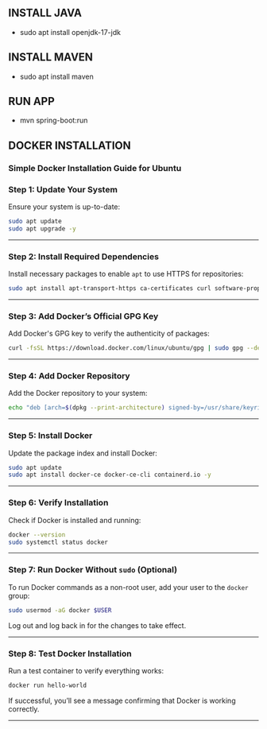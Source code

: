 ## INSTALL JAVA 

- sudo apt install openjdk-17-jdk

## INSTALL MAVEN 

- sudo apt install maven

## RUN APP

- mvn spring-boot:run

## DOCKER INSTALLATION
### **Simple Docker Installation Guide for Ubuntu**

### **Step 1: Update Your System**
Ensure your system is up-to-date:
```bash
sudo apt update
sudo apt upgrade -y
```

---

### **Step 2: Install Required Dependencies**
Install necessary packages to enable `apt` to use HTTPS for repositories:
```bash
sudo apt install apt-transport-https ca-certificates curl software-properties-common -y
```

---

### **Step 3: Add Docker’s Official GPG Key**
Add Docker's GPG key to verify the authenticity of packages:
```bash
curl -fsSL https://download.docker.com/linux/ubuntu/gpg | sudo gpg --dearmor -o /usr/share/keyrings/docker-archive-keyring.gpg
```

---

### **Step 4: Add Docker Repository**
Add the Docker repository to your system:
```bash
echo "deb [arch=$(dpkg --print-architecture) signed-by=/usr/share/keyrings/docker-archive-keyring.gpg] https://download.docker.com/linux/ubuntu $(lsb_release -cs) stable" | sudo tee /etc/apt/sources.list.d/docker.list > /dev/null
```

---

### **Step 5: Install Docker**
Update the package index and install Docker:
```bash
sudo apt update
sudo apt install docker-ce docker-ce-cli containerd.io -y
```

---

### **Step 6: Verify Installation**
Check if Docker is installed and running:
```bash
docker --version
sudo systemctl status docker
```

---

### **Step 7: Run Docker Without `sudo` (Optional)**
To run Docker commands as a non-root user, add your user to the `docker` group:
```bash
sudo usermod -aG docker $USER
```
Log out and log back in for the changes to take effect.

---

### **Step 8: Test Docker Installation**
Run a test container to verify everything works:
```bash
docker run hello-world
```

If successful, you’ll see a message confirming that Docker is working correctly.

---